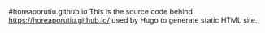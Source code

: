 #horeaporutiu.github.io
This is the source code behind https://horeaporutiu.github.io/ used by Hugo to generate static HTML site.
